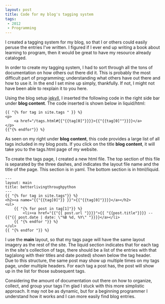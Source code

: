 ```yaml
---
layout: post
title: Code for my blog's tagging system
tags: 
 - 2012
 - Programming
---
```


I created a tagging system for my blog, so that I or others could easily peruse the entries I've written.  I figured if I ever end up writing a book about learning to program, then it would be great to have my resource already cataloged.  

In order to create my tagging system, I had to sort through all the tons of documentation on how others out there did it.  This is probably the most difficult part of programming; understanding what others have out there and how to use it.  In the end  I set mine up simply, thankfully.  If not, I might not have been able to rexplain it to you here.  

Using the blog setup [jekyll](https://github.com/mojombo/jekyll), I inserted the following code in the right side bar under **blog content**.  The code inserted is shown below in liquid/html:
		
    {{ "{% for tag in site.tags " }} %}
    <p>
    	<a href="/tags.html#{{"{{tag[0]"}}}}>{{"{{tag[0]""}}}}</a>
    </p>
    {{"{% endfor"}} %}
		
As seen on my right under **blog content**, this code provides a large list of all tags included in my blog posts.  If you click on the title **blog content**, it will take you to the tags.html page of my website.  

To create the tags page, I created a new html file.  The top section of this file is separated by the three dashes, and indicates the layout file name and the title of the page.  This section is in yaml.  The bottom section is in html/liquid.  

    ---
    layout: main
    title: betterlivingthroughpython
    ---
    {{ "{% for tag in site.tags"}} %}
    <h2><a name="{{"{{tag[0]"}} }}">{{"{{tag[0]"}}}}</a></h2>
    <ul>
    	{{ "{% for post in tag[1]"}} %}
    		<li><a href="{{"{{ post.url "}}}}">{{ "{{post.title"}}}} -- {{"{{ post.date | date: \"%B %d, %Y\" "}}}}</a></li>
    	{{ "{% endfor "}} %}
    </ul>
    {{ "{% endfor "}} %}

I use the **main** layout, so that my tags page will have the same layout imagery as the rest of the site.  The liquid section indicates that for each tag in the site's collection of tags, there should be a list of the entries with that tag(along with their titles and date posted) shown below the tag header.  Due to this structure, the same post may show up multiple times on my tags page, under multiple headers.  For each tag a post has, the post will show up in the list for those subsequent tags.

Considering the amount of documentation out there on how to organize, collect, and group your tags I'm glad I stuck with this more simplistic approach.  It may not be as dynamic, but for a beginning programmer I understand how it works and I can more easily find blog entries.       